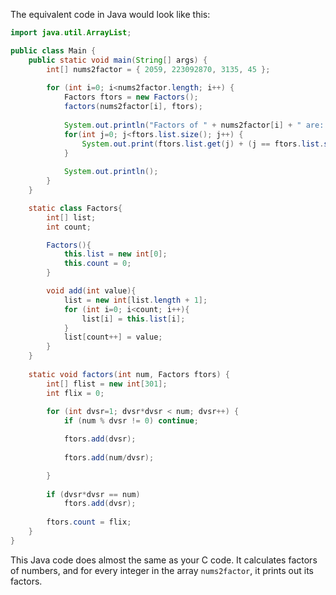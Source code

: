 The equivalent code in Java would look like this:

```java
import java.util.ArrayList;

public class Main {
	public static void main(String[] args) {
		int[] nums2factor = { 2059, 223092870, 3135, 45 };
		
		for (int i=0; i<nums2factor.length; i++) {
			Factors ftors = new Factors();
			factors(nums2factor[i], ftors);
			
			System.out.println("Factors of " + nums2factor[i] + " are: ");
			for(int j=0; j<ftors.list.size(); j++) {
				System.out.print(ftors.list.get(j) + (j == ftors.list.size() - 1 ? "" : ", "));
			}
			
			System.out.println();
		}
	}

	static class Factors{
		int[] list;
		int count;

		Factors(){
			this.list = new int[0];
			this.count = 0;
		}

		void add(int value){
			list = new int[list.length + 1];
			for (int i=0; i<count; i++){
				list[i] = this.list[i];
			}
			list[count++] = value;
		}
	}
	
	static void factors(int num, Factors ftors) {
		int[] flist = new int[301]; 
        int flix = 0;
        
        for (int dvsr=1; dvsr*dvsr < num; dvsr++) {
            if (num % dvsr != 0) continue;

			ftors.add(dvsr);
			
            ftors.add(num/dvsr);

        }
        
        if (dvsr*dvsr == num) 
        	ftors.add(dvsr);
		
		ftors.count = flix;
    }	
}
```

This Java code does almost the same as your C code. It calculates factors of numbers, and for every integer in the array `nums2factor`, it prints out its factors.
